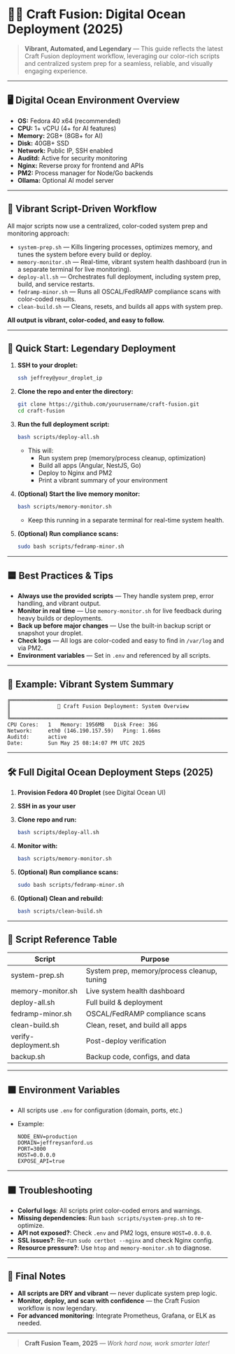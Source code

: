 <!-- Vibrant Digital Ocean Deployment Guide (2025 Edition) -->

# 🌈🚀 Craft Fusion: Digital Ocean Deployment (2025)

> **Vibrant, Automated, and Legendary** — This guide reflects the latest Craft Fusion deployment workflow, leveraging our color-rich scripts and centralized system prep for a seamless, reliable, and visually engaging experience.

---

## 🖥️ Digital Ocean Environment Overview

- **OS:** Fedora 40 x64 (recommended)
- **CPU:** 1+ vCPU (4+ for AI features)
- **Memory:** 2GB+ (8GB+ for AI)
- **Disk:** 40GB+ SSD
- **Network:** Public IP, SSH enabled
- **Auditd:** Active for security monitoring
- **Nginx:** Reverse proxy for frontend and APIs
- **PM2:** Process manager for Node/Go backends
- **Ollama:** Optional AI model server

---

## 🎨 Vibrant Script-Driven Workflow

All major scripts now use a centralized, color-coded system prep and monitoring approach:

- `system-prep.sh` — Kills lingering processes, optimizes memory, and tunes the system before every build or deploy.
- `memory-monitor.sh` — Real-time, vibrant system health dashboard (run in a separate terminal for live monitoring).
- `deploy-all.sh` — Orchestrates full deployment, including system prep, build, and service restarts.
- `fedramp-minor.sh` — Runs all OSCAL/FedRAMP compliance scans with color-coded results.
- `clean-build.sh` — Cleans, resets, and builds all apps with system prep.

**All output is vibrant, color-coded, and easy to follow.**

---

## 🚦 Quick Start: Legendary Deployment

1. **SSH to your droplet:**

   ```bash
   ssh jeffrey@your_droplet_ip
   ```

2. **Clone the repo and enter the directory:**

   ```bash
   git clone https://github.com/yourusername/craft-fusion.git
   cd craft-fusion
   ```

3. **Run the full deployment script:**

   ```bash
   bash scripts/deploy-all.sh
   ```

   - This will:
     - Run system prep (memory/process cleanup, optimization)
     - Build all apps (Angular, NestJS, Go)
     - Deploy to Nginx and PM2
     - Print a vibrant summary of your environment

4. **(Optional) Start the live memory monitor:**

   ```bash
   bash scripts/memory-monitor.sh
   ```

   - Keep this running in a separate terminal for real-time system health.

5. **(Optional) Run compliance scans:**

   ```bash
   sudo bash scripts/fedramp-minor.sh
   ```

---

## 🟦 Best Practices & Tips

- **Always use the provided scripts** — They handle system prep, error handling, and vibrant output.
- **Monitor in real time** — Use `memory-monitor.sh` for live feedback during heavy builds or deployments.
- **Back up before major changes** — Use the built-in backup script or snapshot your droplet.
- **Check logs** — All logs are color-coded and easy to find in `/var/log` and via PM2.
- **Environment variables** — Set in `.env` and referenced by all scripts.

---

## 📝 Example: Vibrant System Summary

```text
╔══════════════════════════════════════════════════════════════════════════╗
║               🚀 Craft Fusion Deployment: System Overview              ║
╚══════════════════════════════════════════════════════════════════════════╝
CPU Cores:   1   Memory: 1956MB   Disk Free: 36G
Network:     eth0 (146.190.157.59)   Ping: 1.66ms
Auditd:      active
Date:        Sun May 25 08:14:07 PM UTC 2025
```

---

## 🛠️ Full Digital Ocean Deployment Steps (2025)

1. **Provision Fedora 40 Droplet** (see Digital Ocean UI)
2. **SSH in as your user**
3. **Clone repo and run:**

   ```bash
   bash scripts/deploy-all.sh
   ```

4. **Monitor with:**

   ```bash
   bash scripts/memory-monitor.sh
   ```

5. **(Optional) Run compliance scans:**

   ```bash
   sudo bash scripts/fedramp-minor.sh
   ```

6. **(Optional) Clean and rebuild:**

   ```bash
   bash scripts/clean-build.sh
   ```

---

## 🌈 Script Reference Table

| Script                  | Purpose                                      |
|-------------------------|----------------------------------------------|
| system-prep.sh          | System prep, memory/process cleanup, tuning  |
| memory-monitor.sh       | Live system health dashboard                 |
| deploy-all.sh           | Full build & deployment                      |
| fedramp-minor.sh        | OSCAL/FedRAMP compliance scans               |
| clean-build.sh          | Clean, reset, and build all apps             |
| verify-deployment.sh    | Post-deploy verification                     |
| backup.sh               | Backup code, configs, and data               |

---

## 🟩 Environment Variables

- All scripts use `.env` for configuration (domain, ports, etc.)
- Example:

  ```env
  NODE_ENV=production
  DOMAIN=jeffreysanford.us
  PORT=3000
  HOST=0.0.0.0
  EXPOSE_API=true
  ```

---

## 🟪 Troubleshooting

- **Colorful logs**: All scripts print color-coded errors and warnings.
- **Missing dependencies**: Run `bash scripts/system-prep.sh` to re-optimize.
- **API not exposed?**: Check `.env` and PM2 logs, ensure `HOST=0.0.0.0`.
- **SSL issues?**: Re-run `sudo certbot --nginx` and check Nginx config.
- **Resource pressure?**: Use `htop` and `memory-monitor.sh` to diagnose.

---

## 🏁 Final Notes

- **All scripts are DRY and vibrant** — never duplicate system prep logic.
- **Monitor, deploy, and scan with confidence** — the Craft Fusion workflow is now legendary.
- **For advanced monitoring**: Integrate Prometheus, Grafana, or ELK as needed.

---

> **Craft Fusion Team, 2025** — _Work hard now, work smarter later!_

<!-- End of vibrant, color-themed Digital Ocean deployment guide -->

